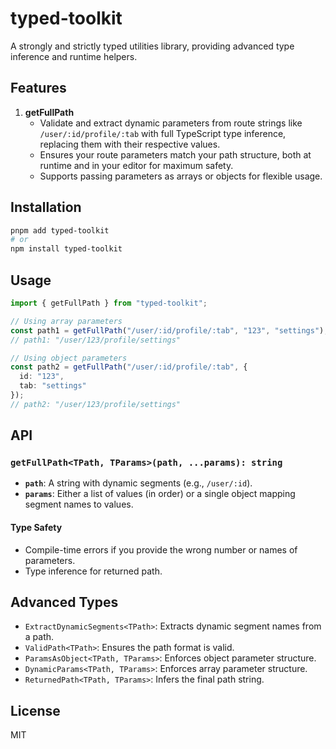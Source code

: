 # typed-toolkit

A strongly and strictly typed utilities library, providing advanced type inference and runtime helpers.

## Features

1. **getFullPath**
   - Validate and extract dynamic parameters from route strings like `/user/:id/profile/:tab` with full TypeScript type inference, replacing them with their respective values.
   - Ensures your route parameters match your path structure, both at runtime and in your editor for maximum safety.
   - Supports passing parameters as arrays or objects for flexible usage.

## Installation

```bash
pnpm add typed-toolkit
# or
npm install typed-toolkit
```

## Usage

```ts
import { getFullPath } from "typed-toolkit";

// Using array parameters
const path1 = getFullPath("/user/:id/profile/:tab", "123", "settings");
// path1: "/user/123/profile/settings"

// Using object parameters
const path2 = getFullPath("/user/:id/profile/:tab", {
  id: "123",
  tab: "settings"
});
// path2: "/user/123/profile/settings"
```

## API

### `getFullPath<TPath, TParams>(path, ...params): string`

- **`path`**: A string with dynamic segments (e.g., `/user/:id`).
- **`params`**: Either a list of values (in order) or a single object mapping segment names to values.

#### Type Safety

- Compile-time errors if you provide the wrong number or names of parameters.
- Type inference for returned path.

## Advanced Types

- `ExtractDynamicSegments<TPath>`: Extracts dynamic segment names from a path.
- `ValidPath<TPath>`: Ensures the path format is valid.
- `ParamsAsObject<TPath, TParams>`: Enforces object parameter structure.
- `DynamicParams<TPath, TParams>`: Enforces array parameter structure.
- `ReturnedPath<TPath, TParams>`: Infers the final path string.

## License

MIT
